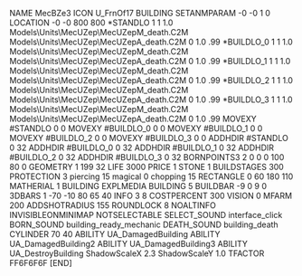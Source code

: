 NAME  MecBZe3
ICON U_FrnOf17
BUILDING
SETANMPARAM -0 -0 1 0
LOCATION -0 -0 800 800
*STANDLO      1 1 1.0 Models\Units\MecUZep\MecUZepM_death.C2M Models\Units\MecUZep\MecUZepA_death.C2M 0 1.0 .99
*BUILDLO_0    1 1 1.0 Models\Units\MecUZep\MecUZepM_death.C2M Models\Units\MecUZep\MecUZepA_death.C2M 0 1.0 .99
*BUILDLO_1    1 1 1.0 Models\Units\MecUZep\MecUZepM_death.C2M Models\Units\MecUZep\MecUZepA_death.C2M 0 1.0 .99
*BUILDLO_2    1 1 1.0 Models\Units\MecUZep\MecUZepM_death.C2M Models\Units\MecUZep\MecUZepA_death.C2M 0 1.0 .99
*BUILDLO_3    1 1 1.0 Models\Units\MecUZep\MecUZepM_death.C2M Models\Units\MecUZep\MecUZepA_death.C2M 0 1.0 .99
MOVEXY #STANDLO   0 0
MOVEXY #BUILDLO_0 0 0
MOVEXY #BUILDLO_1 0 0
MOVEXY #BUILDLO_2 0 0
MOVEXY #BUILDLO_3 0 0
ADDHDIR #STANDLO 0 32
ADDHDIR #BUILDLO_0 0 32
ADDHDIR #BUILDLO_1 0 32
ADDHDIR #BUILDLO_2 0 32
ADDHDIR #BUILDLO_3 0 32
BORNPOINTS3 2 0 0 0 100 80 0
GEOMETRY 1 199 32
LIFE     3000
PRICE 1 STONE 1
BUILDSTAGES 300
PROTECTION 3 piercing 15 magical 0 chopping 15
RECTANGLE    0 60 180 110
MATHERIAL 1 BUILDING
EXPLMEDIA BUILDING 5
BUILDBAR    -9 0 9 0
3DBARS 1 -70 -10 80 65 40
INFO 3 8
COSTPERCENT 300
VISION 0
MFARM 200
ADDSHOTRADIUS 155
ROUNDLOCK 8
NOALTINFO
INVISIBLEONMINIMAP
NOTSELECTABLE
SELECT_SOUND interface_click
BORN_SOUND building_ready_mechanic
DEATH_SOUND building_death
CYLINDER 70 40
ABILITY UA_DamagedBuilding
ABILITY UA_DamagedBuilding2
ABILITY UA_DamagedBuilding3
ABILITY UA_DestroyBuilding
ShadowScaleX 2.3
ShadowScaleY 1.0
TFACTOR FF6F6F6F
[END]
